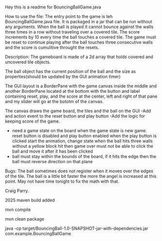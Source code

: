 Hey this is a readme for BouncingBallGame.java

How to use the file:
The entry point to the game is teh BouncingBallGame.java
file. It is packaged in a jar that can be run without any
arguments. When the ball is played it cannot bounce against
the walls three times in a row without traveling over a covered
tile. The score increments by 10 every time the ball touches a
covered tile. The game must be reset to continue playing
after the ball touches three consecutive walls and the score
is cumulitive throught the resets.

Description:
The gameboard is made of a 2d array that holds covered
and uncovered tile objects.

The ball object has the current position of the ball
and the size as properties(should be updated by the GUI animation timer)

The GUI layout is a BorderPane with the game canvas inside the middle
and another BorderPane located at the bottom with the button and label
containing reset, play, and the score at the center, left and right of that pane
and my slider will go at the bototm of the canvas.

The canvas draws the game board, the tiles and the
ball on the GUI
-Add and action event to the reset button and play button
-Add the logic for keeping score of the game.

- need a game state on the board
  when the game state is new game. reset button is disabled and play button enabled
  when the play button is clicked start the animation, change state
  when the ball hits three walls without a yellow block hit
  then game over
  must not be able to click the ball and move it after it has been clicked
- ball must stay within the bounds of the board, if it hits the edge then
  the ball must reverse direction on that plane

Bugs:
The ball sometimes does not register when it moves over
the edges of the tile.
The ball is a little bit faster the more the angel is increased at this point.
May not have time tonight to fix the math with that.

Craig Parry.

2025 maven build added

mvn compile

mvn clean package

java -cp target/BouncingBall-1.0-SNAPSHOT-jar-with-dependencies.jar com.example.BouncingBallGame
